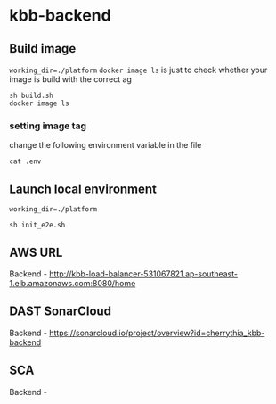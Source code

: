 # kbb-backend

## Build image

`working_dir=./platform`
`docker image ls` is just to check whether your image is build with the correct ag

```
sh build.sh
docker image ls
```

### setting image tag
change the following environment variable in the file
```
cat .env
```

## Launch local environment 

`working_dir=./platform`

```
sh init_e2e.sh
```

## AWS URL  
Backend - http://kbb-load-balancer-531067821.ap-southeast-1.elb.amazonaws.com:8080/home


## DAST SonarCloud 
Backend -  https://sonarcloud.io/project/overview?id=cherrythia_kbb-backend

## SCA 
Backend - 
